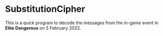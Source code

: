 # SubstitutionCipher

This is a quick program to decode the messages from the in-game event in **Elite Dangerous** on 5 February 2022.
